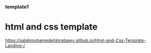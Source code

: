 ### template1
# html and css template 
https://salahmohamedelghrabawy.github.io/Html-and-Css-Template-Landing-/
